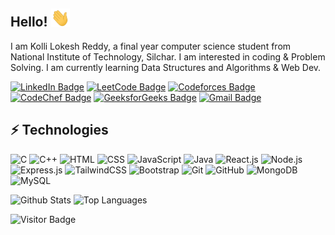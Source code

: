 ## Hello! <img src="https://raw.githubusercontent.com/Lokesh-reddy18/Lokesh-reddy18/master/wave.gif" width="30">

I am Kolli Lokesh Reddy, a final year computer science student from National Institute of Technology, Silchar. I am interested in coding & Problem Solving. I am currently learning Data Structures and Algorithms & Web Dev.

[![LinkedIn Badge](https://img.shields.io/badge/-kollilokeshreddy-0A66C2?style=flat&logo=LinkedIn&logoColor=white&link=https://www.linkedin.com/in/kolli-lokesh-reddy/)](https://www.linkedin.com/in/kolli-lokesh-reddy/)
[![LeetCode Badge](https://img.shields.io/badge/-Lokesh_reddy18-F9A825?style=flat-square&logo=leetcode&logoColor=black&link=https://leetcode.com/u/Lokesh-reddy18/)](https://leetcode.com/u/Lokesh-reddy18/)
[![Codeforces Badge](https://img.shields.io/badge/-lokeshreddy18-EB3C00?style=flat-square&logo=codeforces&logoColor=white&link=https://codeforces.com/profile/Lokeshreddy18)](https://codeforces.com/profile/Lokeshreddy18)
[![CodeChef Badge](https://img.shields.io/badge/-Loki_1805-5B4638?style=flat-square&logo=codechef&logoColor=white&link=https://www.codechef.com/users/loki_1805)](https://www.codechef.com/users/loki_1805)
[![GeeksforGeeks Badge](https://img.shields.io/badge/-lokesh_reddy18-0F9D58?style=flat-square&logo=geeksforgeeks&logoColor=white&link=https://auth.geeksforgeeks.org/user/lokesh_reddy18)](https://auth.geeksforgeeks.org/user/lokesh_reddy18)
[![Gmail Badge](https://img.shields.io/badge/-kollilokeshreddy18-D14836?style=flat-square&logo=gmail&logoColor=white&link=mailto:kollilokeshreddy18@gmail.com)](mailto:kollilokeshreddy18@gmail.com)

## ⚡ Technologies

![C](https://img.shields.io/badge/-C-A8B9CC?style=flat-square&logo=c&logoColor=black)
![C++](https://img.shields.io/badge/-C++-00599C?style=flat-square&logo=c%2B%2B&logoColor=white)
![HTML](https://img.shields.io/badge/-HTML-E34F26?style=flat-square&logo=html5&logoColor=white)
![CSS](https://img.shields.io/badge/-CSS-1572B6?style=flat-square&logo=css3&logoColor=white)
![JavaScript](https://img.shields.io/badge/-JavaScript-F7DF1E?style=flat-square&logo=javascript&logoColor=black)
![Java](https://img.shields.io/badge/-Java-007396?style=flat-square&logo=java&logoColor=white)
![React.js](https://img.shields.io/badge/-React.js-61DAFB?style=flat-square&logo=react&logoColor=black)
![Node.js](https://img.shields.io/badge/-Node.js-339933?style=flat-square&logo=node.js&logoColor=white)
![Express.js](https://img.shields.io/badge/-Express.js-000000?style=flat-square&logo=express&logoColor=white)
![TailwindCSS](https://img.shields.io/badge/-TailwindCSS-06B6D4?style=flat-square&logo=tailwind-css&logoColor=white)
![Bootstrap](https://img.shields.io/badge/-Bootstrap-7952B3?style=flat-square&logo=bootstrap&logoColor=white)
![Git](https://img.shields.io/badge/-Git-F05032?style=flat-square&logo=git&logoColor=white)
![GitHub](https://img.shields.io/badge/-GitHub-181717?style=flat-square&logo=github&logoColor=white)
![MongoDB](https://img.shields.io/badge/-MongoDB-47A248?style=flat-square&logo=mongodb&logoColor=white)
![MySQL](https://img.shields.io/badge/-MySQL-4479A1?style=flat-square&logo=mysql&logoColor=white)

![Github Stats](https://github-readme-stats.vercel.app/api?username=Lokesh-reddy18&show_icons=true&theme=dark)
![Top Languages](https://github-readme-stats.vercel.app/api/top-langs/?username=Lokesh-reddy18&layout=compact&theme=dark)

![Visitor Badge](https://visitor-badge.laobi.icu/badge?page_id=Lokesh-reddy18.Lokesh-reddy18)
